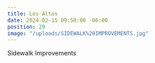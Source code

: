 ```yaml
---
title: Los Altos
date: 2024-02-15 09:50:00 -06:00
position: 29
image: "/uploads/SIDEWALK%20IMPROVEMENTS.jpg"
---
```


Sidewalk Improvements